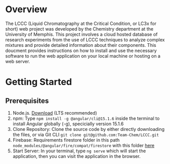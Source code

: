 # Overview
The LCCC (Liquid Chromatography at the Critical Condition, or LC3x for short) web project was developed by the Chemistry department at the University of Memphis. This project involves a cloud hosted database of research experiments from the use of LCCC techniques to analyze complex mixtures and provide detailed information about their components. This doucment provides instructions on how to install and use the necessary software to run the web application on your local machine or hosting on a web server.

# Getting Started

## Prerequisites
1. Node.js. [Download](https://nodejs.org/en/download) (LTS recommended)
2. npm: Type ```npm install -g @angular/cli@15.1.6``` inside the terminal to install Angular globally (-g), specicially version 15.1.6
3. Clone Repository: Clone the source code by either directly downloading the files, or via Git CLI ```git clone git@github.com:Team-Chem/LCCC.git```
4. Firebase: Requirements firestore folder in this path `node_modules/@angular/fire/compat/firestore` with this folder [here](https://github.com/Team-Chem/LCCC/tree/main/Firestore%20Dependencies%20Download)
5. Start Server: In your terminal, type ```ng serve``` which will start the application, then you can visit the application in the browser.
